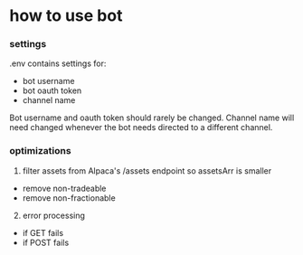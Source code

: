 # how to use bot

### settings

.env contains settings for:
- bot username
- bot oauth token
- channel name

Bot username and oauth token should rarely be changed.
Channel name will need changed whenever the bot needs directed to a different channel.

### optimizations

1. filter assets from Alpaca's /assets endpoint so assetsArr is smaller
  - remove non-tradeable
  - remove non-fractionable
2. error processing
  - if GET fails
  - if POST fails
  


